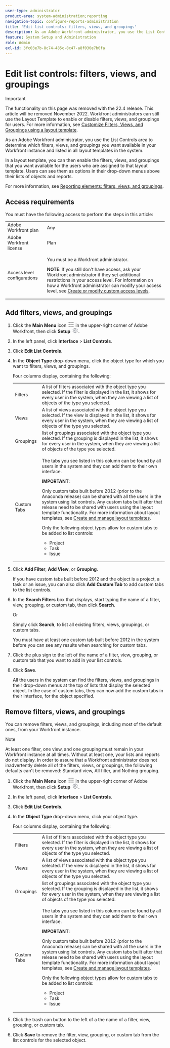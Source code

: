 ```yaml
---
user-type: administrator
product-area: system-administration;reporting
navigation-topic: configure-reports-administration
title: 'Edit list controls: filters, views, and groupings'
description: As an Adobe Workfront administrator, you use the List Controls area to determine which filters, views, and groupings you want available in your Workfront instance and listed in all layout templates in the system. In a layout template, you can then enable the filters, views, and groupings that you want available for the users who are assigned to that layout template. Users can see them as options in their drop-down menus above their lists of objects and reports.
feature: System Setup and Administration
role: Admin
exl-id: 3fc03e7b-8c74-485c-8c47-a8f030e7b0fa
---
```

# Edit list controls: filters, views, and groupings

<!--
DON'T DELETE, DRAFT OR HIDE THIS ARTICLE. IT IS LINKED TO THE PRODUCT, THROUGH THE CONTEXT SENSITIVE HELP LINKS. **This is also linked to this article: https://workfront.zendesk.com/hc/en-us/articles/222450207

Consider breaking this article into 2</p>
-->

>[!IMPORTANT]
>
>The functionality on this page was removed with the 22.4 release. This article will be removed November 2022.
>Workfront administrators can still use the Layout Template to enable or disable filters, views, and groupings for users. For more information, see [Customize Filters, Views, and Groupings using a layout template](/help/quicksilver/administration-and-setup/customize-workfront/use-layout-templates/customize-fvg-list-controls-layout-template.md).

As an Adobe Workfront administrator, you use the List Controls area to determine which filters, views, and groupings you want available in your Workfront instance and listed in all layout templates in the system.

In a layout template, you can then enable the filters, views, and groupings that you want available for the users who are assigned to that layout template. Users can see them as options in their drop-down menus above their lists of objects and reports.

For more information, see [Reporting elements: filters, views, and groupings](../../../reports-and-dashboards/reports/reporting-elements/reporting-elements-filters-views-groupings.md).

## Access requirements

You must have the following access to perform the steps in this article: 

<table style="table-layout:auto"> 
 <col> 
 <col> 
 <tbody> 
  <tr> 
   <td role="rowheader">Adobe Workfront plan</td> 
   <td>Any</td> 
  </tr> 
  <tr> 
   <td role="rowheader">Adobe Workfront license</td> 
   <td>Plan</td> 
  </tr> 
  <tr> 
   <td role="rowheader">Access level configurations</td> 
   <td> <p>You must be a Workfront administrator.</p> <p><b>NOTE</b>: If you still don't have access, ask your Workfront administrator if they set additional restrictions in your access level. For information on how a Workfront administrator can modify your access level, see <a href="../../../administration-and-setup/add-users/configure-and-grant-access/create-modify-access-levels.md" class="MCXref xref">Create or modify custom access levels</a>.</p> </td> 
  </tr> 
 </tbody> 
</table>

## Add filters, views, and groupings

1. Click the **Main Menu** icon ![](assets/main-menu-icon.png) in the upper-right corner of Adobe Workfront, then click **Setup** ![](assets/gear-icon-settings.png).

1. In the left panel, click **Interface** > **List Controls**.  

1. Click **Edit List Controls**.
1. In the **Object Type** drop-down menu, click the object type for which you want to filters, views, and groupings.

   Four columns display, containing the following:

   <table style="table-layout:auto"> 
    <col> 
    <col> 
    <tbody> 
     <tr> 
      <td role="rowheader">Filters</td> 
      <td>A list of filters associated with the object type you selected. If the filter is displayed in the list, it shows for every user in the system, when they are viewing a list of objects of the type you selected.</td> 
     </tr> 
     <tr> 
      <td role="rowheader">Views</td> 
      <td>A list of views associated with the object type you selected. If the view is displayed in the list, it shows for every user in the system, when they are viewing a list of objects of the type you selected.</td> 
     </tr> 
     <tr> 
      <td role="rowheader">Groupings</td> 
      <td>list of groupings associated with the object type you selected. If the grouping is displayed in the list, it shows for every user in the system, when they are viewing a list of objects of the type you selected.</td> 
     </tr> 
     <tr> 
      <td role="rowheader">Custom Tabs</td> 
      <td> <p>The tabs you see listed in this column can be found by all users in the system and they can add them to their own interface. </p> <p><b>IMPORTANT</b>:  <p>Only custom tabs built before 2012 (prior to the Anaconda release) can be shared with all the users in the system using list controls. Any custom tabs built after that release need to be shared with users using the layout template functionality. For more information about layout templates, see <a href="../../../administration-and-setup/customize-workfront/use-layout-templates/create-and-manage-layout-templates.md" class="MCXref xref">Create and manage layout templates</a>.</p> <p>Only the following object types allow for custom tabs to be added to list controls:</p> 
        <ul> 
         <li>Project</li> 
         <li>Task</li> 
         <li>Issue</li> 
        </ul> </p> </td> 
     </tr> 
    </tbody> 
   </table>

1. Click **Add Filter**, **Add View**, or **Grouping**.

   If you have custom tabs built before 2012 and the object is a project, a task or an issue, you can also click **Add Custom Tab** to add custom tabs to the list controls.

1. In the **Search Filters** box that displays, start typing the name of a filter, view, grouping, or custom tab, then click **Search**.

   Or

   Simply click **Search**, to list all existing filters, views, groupings, or custom tabs. 

   You must have at least one custom tab built before 2012 in the system before you can see any results when searching for custom tabs.

1. Click the plus sign to the left of the name of a filter, view, grouping, or custom tab that you want to add in your list controls.
1. Click **Save**.

   All the users in the system can find the filters, views, and groupings in their drop-down menus at the top of lists that display the selected object. In the case of custom tabs, they can now add the custom tabs in their interface, for the object specified. 

## Remove filters, views, and groupings

You can remove filters, views, and groupings, including most of the default ones, from your Workfront instance.

>[!NOTE]
>
>At least one filter, one view, and one grouping must remain in your Workfront instance at all times. Without at least one, your lists and reports do not display. In order to assure that a Workfront administrator does not inadvertently delete all of the filters, views, or groupings, the following defaults can't be removed: Standard view, All filter, and Nothing grouping.

1. Click the **Main Menu** icon ![](assets/main-menu-icon.png) in the upper-right corner of Adobe Workfront, then click **Setup** ![](assets/gear-icon-settings.png).

1. In the left panel, click **Interface** > **List Controls**.  

1. Click **Edit List Controls**.
1. In the **Object Type** drop-down menu, click your object type.

   Four columns display, containing the following:

   <table style="table-layout:auto"> 
    <col> 
    <col> 
    <tbody> 
     <tr> 
      <td role="rowheader">Filters</td> 
      <td>A list of filters associated with the object type you selected. If the filter is displayed in the list, it shows for every user in the system, when they are viewing a list of objects of the type you selected.</td> 
     </tr> 
     <tr> 
      <td role="rowheader">Views</td> 
      <td>A list of views associated with the object type you selected. If the view is displayed in the list, it shows for every user in the system, when they are viewing a list of objects of the type you selected.</td> 
     </tr> 
     <tr> 
      <td role="rowheader">Groupings</td> 
      <td>list of groupings associated with the object type you selected. If the grouping is displayed in the list, it shows for every user in the system, when they are viewing a list of objects of the type you selected.</td> 
     </tr> 
     <tr> 
      <td role="rowheader">Custom Tabs</td> 
      <td> <p>The tabs you see listed in this column can be found by all users in the system and they can add them to their own interface. </p> <p><b>IMPORTANT</b>:  <p>Only custom tabs built before 2012 (prior to the Anaconda release) can be shared with all the users in the system using list controls. Any custom tabs built after that release need to be shared with users using the layout template functionality. For more information about layout templates, see <a href="../../../administration-and-setup/customize-workfront/use-layout-templates/create-and-manage-layout-templates.md" class="MCXref xref">Create and manage layout templates</a>.</p>
      <p>Only the following object types allow for custom tabs to be added to list controls:</p> 
      <ul> 
      <li>Project</li> 
      <li>Task</li> 
      <li>Issue</li> 
      </ul> </p> </td> 
     </tr> 
    </tbody> 
   </table>

1. Click the trash can button to the left of a the name of a filter, view, grouping, or custom tab.
1. Click **Save** to remove the filter, view, grouping, or custom tab from the list controls for the selected object.
